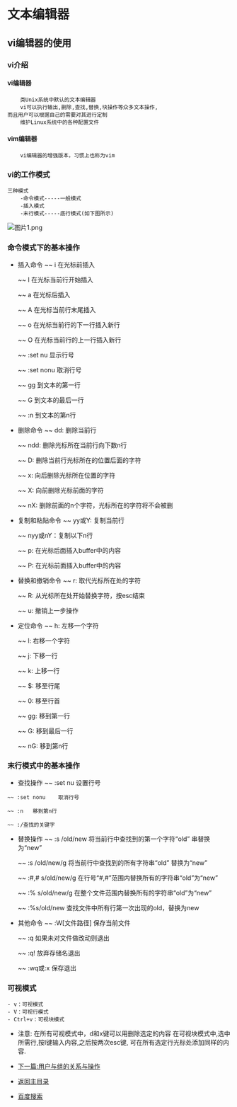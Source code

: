 # 文本编辑器
## vi编辑器的使用
### vi介绍

#### vi编辑器
		类Unix系统中默认的文本编辑器
		vi可以执行输出,删除,查找,替换,块操作等众多文本操作,
	而且用户可以根据自己的需要对其进行定制
		维护Linux系统中的各种配置文件
		
#### vim编辑器
		vi编辑器的增强版本，习惯上也称为vim

### vi的工作模式
	三种模式
		-命令模式-----一般模式
		-插入模式
		-末行模式-----底行模式(如下图所示)
		
![图片1.png](https://upload-images.jianshu.io/upload_images/14477271-c235ba7af7e4ccab.png?imageMogr2/auto-orient/strip%7CimageView2/2/w/1240)

### 命令模式下的基本操作
 - 插入命令
	~~ i	在光标前插入
	
	~~ I	在光标当前行开始插入
	
	~~ a	在光标后插入
	
	~~ A	在光标当前行末尾插入
	
	~~ o	在光标当前行的下一行插入新行
	
	~~ O	在光标当前行的上一行插入新行
	
	~~ :set nu	显示行号
	
	~~ :set nonu	取消行号
	
	~~ gg	到文本的第一行
	
	~~ G	到文本的最后一行
	
	~~ :n	到文本的第n行
 - 删除命令	
	~~ dd: 删除当前行
	
	~~ ndd: 删除光标所在当前行向下数n行
	
	~~ D: 删除当前行光标所在的位置后面的字符
	
	~~ x: 向后删除光标所在位置的字符
	
	~~ X: 向前删除光标前面的字符
	
	~~ nX: 删除前面的n个字符，光标所在的字符将不会被删
 - 复制和粘贴命令
	~~ yy或Y: 复制当前行
	
	~~ nyy或nY：复制以下n行
	
	~~ p: 在光标后面插入buffer中的内容
	
	~~ P: 在光标前面插入buffer中的内容
 -  替换和撤销命令
	~~ r: 取代光标所在处的字符
	
	~~ R: 从光标所在处开始替换字符，按esc结束
	
	~~ u: 撤销上一步操作
 - 定位命令
	~~ h: 左移一个字符
	
	~~ l: 右移一个字符
	
	~~ j: 下移一行
	
	~~ k: 上移一行
	
	~~ $: 移至行尾
	
	~~ 0: 移至行首
	
	~~ gg: 移到第一行
	
	~~ G: 移到最后一行
	
	~~ nG: 移到第n行
	
### 末行模式中的基本操作
  -  查找操作
	~~ :set nu	设置行号
	
	~~ :set nonu	取消行号
	
	~~ :n	移到第n行
	
	~~ :/查找的关键字
  - 替换操作
	~~ :s /old/new	将当前行中查找到的第一个字符“old” 串替换为“new”
	
	~~ :s /old/new/g	将当前行中查找到的所有字符串“old” 替换为“new”
	
	~~ :#,# s/old/new/g 	在行号“#,#”范围内替换所有的字符串“old”为“new”
	
	~~ :% s/old/new/g	在整个文件范围内替换所有的字符串“old”为“new”
	
	~~ :%s/old/new	查找文件中所有行第一次出现的old，替换为new
  - 其他命令
	~~ :W[文件路径] 保存当前文件
	
	~~ :q  如果未对文件做改动则退出
	
	~~ :q!  放弃存储名退出
	
	~~ :wq或:x  保存退出
	
### 可视模式
	- v：可视模式
	- V：可视行模式
	- Ctrl+v：可视块模式
  - 注意:
	在所有可视模式中，d和x键可以用删除选定的内容
		在可视块模式中,选中所需行,按I键输入内容,之后按两次esc键,
		可在所有选定行光标处添加同样的内容.

	

- [下一篇:用户与组的关系与操作](https://abell4.github.io/linux/zu1.0)
- [返回主目录](https://abell4.github.io/)
- [百度搜索](http://baidu.com)		

